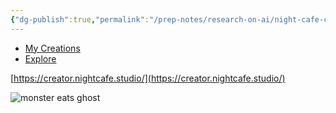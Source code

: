 ```yaml
---
{"dg-publish":true,"permalink":"/prep-notes/research-on-ai/night-cafe-creator/","dgHomeLink":true,"dgPassFrontmatter":false}
---
```


-   [My Creations](https://creator.nightcafe.studio/my-creations)
-   [Explore](https://creator.nightcafe.studio/explore)


[https://creator.nightcafe.studio/](https://creator.nightcafe.studio/)


![monster eats ghost](https://images.nightcafe.studio/jobs/pSnT1bVi4pTmzZaa62yN/pSnT1bVi4pTmzZaa62yN.jpg?tr=w-1600,c-at_max)



